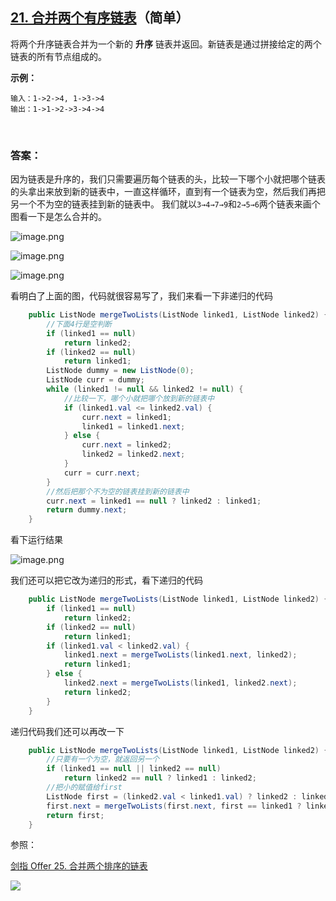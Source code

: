 ## [21. 合并两个有序链表](https://leetcode-cn.com/problems/merge-two-sorted-lists/)（简单）

将两个升序链表合并为一个新的 **升序** 链表并返回。新链表是通过拼接给定的两个链表的所有节点组成的。 

**示例：**

```
输入：1->2->4, 1->3->4
输出：1->1->2->3->4->4
```

<br/>

### 答案：

因为链表是升序的，我们只需要遍历每个链表的头，比较一下哪个小就把哪个链表的头拿出来放到新的链表中，一直这样循环，直到有一个链表为空，然后我们再把另一个不为空的链表挂到新的链表中。
我们就以```3→4→7→9```和```2→5→6```两个链表来画个图看一下是怎么合并的。

![image.png](https://pic.leetcode-cn.com/cf5248a6f96113d0acf8150a5bed0d9d7e6bc64edae4e8f635e70f5edb62cc64-image.png)

![image.png](https://pic.leetcode-cn.com/73212b981525a9d6f2667c89bf9376a94d3c7e4dd0c5b375589d3e986248f335-image.png)

![image.png](https://pic.leetcode-cn.com/549b9fe49e8a48019cd1628dda2582763d9bc899693f3540c051a898cecf55c3-image.png)

看明白了上面的图，代码就很容易写了，我们来看一下非递归的代码

```java
    public ListNode mergeTwoLists(ListNode linked1, ListNode linked2) {
        //下面4行是空判断
        if (linked1 == null)
            return linked2;
        if (linked2 == null)
            return linked1;
        ListNode dummy = new ListNode(0);
        ListNode curr = dummy;
        while (linked1 != null && linked2 != null) {
            //比较一下，哪个小就把哪个放到新的链表中
            if (linked1.val <= linked2.val) {
                curr.next = linked1;
                linked1 = linked1.next;
            } else {
                curr.next = linked2;
                linked2 = linked2.next;
            }
            curr = curr.next;
        }
        //然后把那个不为空的链表挂到新的链表中
        curr.next = linked1 == null ? linked2 : linked1;
        return dummy.next;
    }
```

看下运行结果

![image.png](https://pic.leetcode-cn.com/a1454c7f78e2d0cdd89558a99cb242935abcb6c8e622120dcf61f1d78349a1f6-image.png)

我们还可以把它改为递归的形式，看下递归的代码

```java
    public ListNode mergeTwoLists(ListNode linked1, ListNode linked2) {
        if (linked1 == null)
            return linked2;
        if (linked2 == null)
            return linked1;
        if (linked1.val < linked2.val) {
            linked1.next = mergeTwoLists(linked1.next, linked2);
            return linked1;
        } else {
            linked2.next = mergeTwoLists(linked1, linked2.next);
            return linked2;
        }
    }
```

递归代码我们还可以再改一下

```java
    public ListNode mergeTwoLists(ListNode linked1, ListNode linked2) {
        //只要有一个为空，就返回另一个
        if (linked1 == null || linked2 == null)
            return linked2 == null ? linked1 : linked2;
        //把小的赋值给first
        ListNode first = (linked2.val < linked1.val) ? linked2 : linked1;
        first.next = mergeTwoLists(first.next, first == linked1 ? linked2 : linked1);
        return first;
    }
```

参照：

[剑指 Offer 25. 合并两个排序的链表](https://github.com/sdwwld/leetCode/blob/master/src/main/java/com/wld/java/offer/剑指Offer25.md)



![](https://img-blog.csdnimg.cn/20200807155236311.png)

#### 

